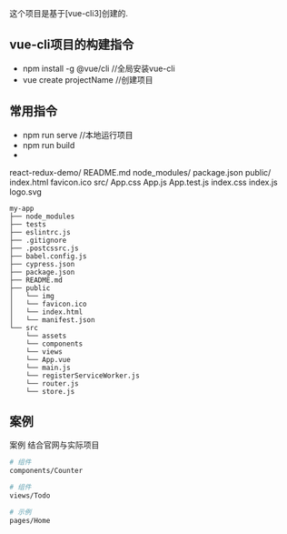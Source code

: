 这个项目是基于[vue-cli3]创建的.
## vue-cli项目的构建指令
  - npm install -g @vue/cli //全局安装vue-cli
  - vue create projectName  //创建项目

## 常用指令
  - npm run serve  //本地运行项目
  - npm run build
  -
react-redux-demo/
  README.md
  node_modules/
  package.json
  public/
    index.html
    favicon.ico
  src/
    App.css
    App.js
    App.test.js
    index.css
    index.js
    logo.svg
```
my-app
├── node_modules
├── tests
├── eslintrc.js
├── .gitignore
├── .postcssrc.js
├── babel.config.js
├── cypress.json
├── package.json
├── README.md
├── public
│   └── img
│   └── favicon.ico
│   └── index.html
│   └── manifest.json
└── src
    └── assets
    └── components
    └── views
    └── App.vue
    └── main.js
    └── registerServiceWorker.js
    └── router.js
    └── store.js
```
## 案例
案例 结合官网与实际项目
``` bash
# 组件
components/Counter

# 组件
views/Todo

# 示例
pages/Home

```

